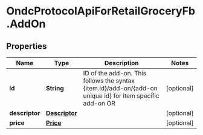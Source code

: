 # OndcProtocolApiForRetailGroceryFb.AddOn

## Properties
Name | Type | Description | Notes
------------ | ------------- | ------------- | -------------
**id** | **String** | ID of the add-on. This follows the syntax {item.id}/add-on/{add-on unique id} for item specific add-on OR  | [optional] 
**descriptor** | [**Descriptor**](Descriptor.md) |  | [optional] 
**price** | [**Price**](Price.md) |  | [optional] 

